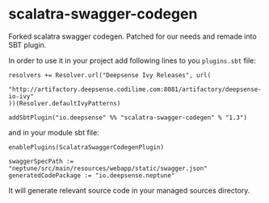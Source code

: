 # scalatra-swagger-codegen
Forked scalatra swagger codegen. Patched for our needs and remade into SBT plugin.

In order to use it in your project add following lines to you `plugins.sbt` file:
```
resolvers += Resolver.url("Deepsense Ivy Releases", url(
    "http://artifactory.deepsense.codilime.com:8081/artifactory/deepsense-io-ivy"
))(Resolver.defaultIvyPatterns)
 
addSbtPlugin("io.deepsense" %% "scalatra-swagger-codegen" % "1.3")
```
and in your module sbt file:
```
enablePlugins(ScalatraSwaggerCodegenPlugin)
 
swaggerSpecPath := "neptune/src/main/resources/webapp/static/swagger.json"
generatedCodePackage := "io.deepsense.neptune"
```
It will generate relevant source code in your managed sources directory.
